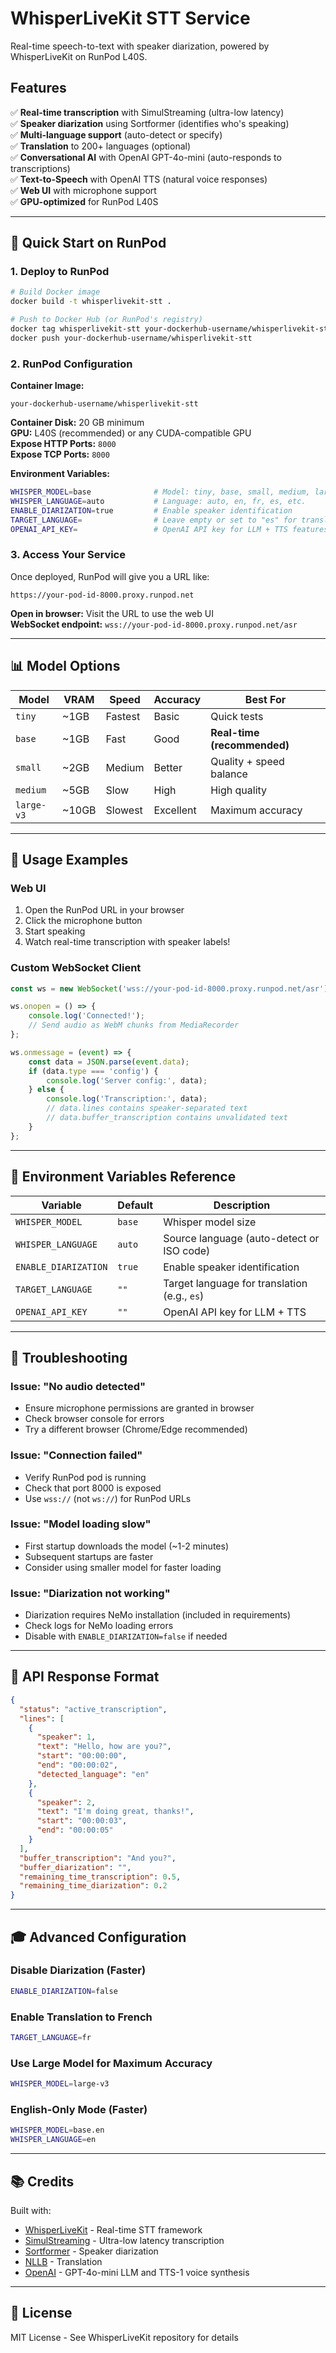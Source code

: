 # WhisperLiveKit STT Service

Real-time speech-to-text with speaker diarization, powered by WhisperLiveKit on RunPod L40S.

## Features

✅ **Real-time transcription** with SimulStreaming (ultra-low latency)  
✅ **Speaker diarization** using Sortformer (identifies who's speaking)  
✅ **Multi-language support** (auto-detect or specify)  
✅ **Translation** to 200+ languages (optional)  
✅ **Conversational AI** with OpenAI GPT-4o-mini (auto-responds to transcriptions)  
✅ **Text-to-Speech** with OpenAI TTS (natural voice responses)  
✅ **Web UI** with microphone support  
✅ **GPU-optimized** for RunPod L40S  

---

## 🚀 Quick Start on RunPod

### 1. Deploy to RunPod

```bash
# Build Docker image
docker build -t whisperlivekit-stt .

# Push to Docker Hub (or RunPod's registry)
docker tag whisperlivekit-stt your-dockerhub-username/whisperlivekit-stt
docker push your-dockerhub-username/whisperlivekit-stt
```

### 2. RunPod Configuration

**Container Image:**
```
your-dockerhub-username/whisperlivekit-stt
```

**Container Disk:** 20 GB minimum  
**GPU:** L40S (recommended) or any CUDA-compatible GPU  
**Expose HTTP Ports:** `8000`  
**Expose TCP Ports:** `8000`

**Environment Variables:**
```bash
WHISPER_MODEL=base              # Model: tiny, base, small, medium, large-v3
WHISPER_LANGUAGE=auto           # Language: auto, en, fr, es, etc.
ENABLE_DIARIZATION=true         # Enable speaker identification
TARGET_LANGUAGE=                # Leave empty or set to "es" for translation
OPENAI_API_KEY=                 # OpenAI API key for LLM + TTS features
```

### 3. Access Your Service

Once deployed, RunPod will give you a URL like:
```
https://your-pod-id-8000.proxy.runpod.net
```

**Open in browser:** Visit the URL to use the web UI  
**WebSocket endpoint:** `wss://your-pod-id-8000.proxy.runpod.net/asr`

---

## 📊 Model Options

| Model | VRAM | Speed | Accuracy | Best For |
|-------|------|-------|----------|----------|
| `tiny` | ~1GB | Fastest | Basic | Quick tests |
| `base` | ~1GB | Fast | Good | **Real-time (recommended)** |
| `small` | ~2GB | Medium | Better | Quality + speed balance |
| `medium` | ~5GB | Slow | High | High quality |
| `large-v3` | ~10GB | Slowest | Excellent | Maximum accuracy |

---

## 🎯 Usage Examples

### Web UI
1. Open the RunPod URL in your browser
2. Click the microphone button
3. Start speaking
4. Watch real-time transcription with speaker labels!

### Custom WebSocket Client

```javascript
const ws = new WebSocket('wss://your-pod-id-8000.proxy.runpod.net/asr');

ws.onopen = () => {
    console.log('Connected!');
    // Send audio as WebM chunks from MediaRecorder
};

ws.onmessage = (event) => {
    const data = JSON.parse(event.data);
    if (data.type === 'config') {
        console.log('Server config:', data);
    } else {
        console.log('Transcription:', data);
        // data.lines contains speaker-separated text
        // data.buffer_transcription contains unvalidated text
    }
};
```

---

## 🔧 Environment Variables Reference

| Variable | Default | Description |
|----------|---------|-------------|
| `WHISPER_MODEL` | `base` | Whisper model size |
| `WHISPER_LANGUAGE` | `auto` | Source language (auto-detect or ISO code) |
| `ENABLE_DIARIZATION` | `true` | Enable speaker identification |
| `TARGET_LANGUAGE` | `""` | Target language for translation (e.g., `es`) |
| `OPENAI_API_KEY` | `""` | OpenAI API key for LLM + TTS |

---

## 🐛 Troubleshooting

### Issue: "No audio detected"
- Ensure microphone permissions are granted in browser
- Check browser console for errors
- Try a different browser (Chrome/Edge recommended)

### Issue: "Connection failed"
- Verify RunPod pod is running
- Check that port 8000 is exposed
- Use `wss://` (not `ws://`) for RunPod URLs

### Issue: "Model loading slow"
- First startup downloads the model (~1-2 minutes)
- Subsequent startups are faster
- Consider using smaller model for faster loading

### Issue: "Diarization not working"
- Diarization requires NeMo installation (included in requirements)
- Check logs for NeMo loading errors
- Disable with `ENABLE_DIARIZATION=false` if needed

---

## 📝 API Response Format

```json
{
  "status": "active_transcription",
  "lines": [
    {
      "speaker": 1,
      "text": "Hello, how are you?",
      "start": "00:00:00",
      "end": "00:00:02",
      "detected_language": "en"
    },
    {
      "speaker": 2,
      "text": "I'm doing great, thanks!",
      "start": "00:00:03",
      "end": "00:00:05"
    }
  ],
  "buffer_transcription": "And you?",
  "buffer_diarization": "",
  "remaining_time_transcription": 0.5,
  "remaining_time_diarization": 0.2
}
```

---

## 🎓 Advanced Configuration

### Disable Diarization (Faster)
```bash
ENABLE_DIARIZATION=false
```

### Enable Translation to French
```bash
TARGET_LANGUAGE=fr
```

### Use Large Model for Maximum Accuracy
```bash
WHISPER_MODEL=large-v3
```

### English-Only Mode (Faster)
```bash
WHISPER_MODEL=base.en
WHISPER_LANGUAGE=en
```

---

## 📚 Credits

Built with:
- [WhisperLiveKit](https://github.com/QuentinFuxa/WhisperLiveKit) - Real-time STT framework
- [SimulStreaming](https://github.com/ufalSimulStreaming) - Ultra-low latency transcription
- [Sortformer](https://github.com/NVIDIA/NeMo) - Speaker diarization
- [NLLB](https://huggingface.co/facebook/nllb-200-distilled-600M) - Translation
- [OpenAI](https://openai.com) - GPT-4o-mini LLM and TTS-1 voice synthesis

---

## 📄 License

MIT License - See WhisperLiveKit repository for details

